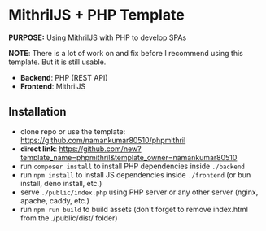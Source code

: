 # MithrilJS + PHP Template

**PURPOSE:** Using MithrilJS with PHP to develop SPAs

**NOTE**: There is a lot of work on and fix before I recommend using this template. But it is still usable.

- **Backend**: PHP (REST API)
- **Frontend**: MithrilJS

## Installation

- clone repo or use the template: <https://github.com/namankumar80510/phpmithril>
- **direct link**: <https://github.com/new?template_name=phpmithril&template_owner=namankumar80510>
- run `composer install` to install PHP dependencies inside `./backend`
- run `npm install` to install JS dependencies inside `./frontend` (or bun install, deno install, etc.)
- serve `./public/index.php` using PHP server or any other server (nginx, apache, caddy, etc.)
- run `npm run build` to build assets (don't forget to remove index.html from the ./public/dist/ folder)
